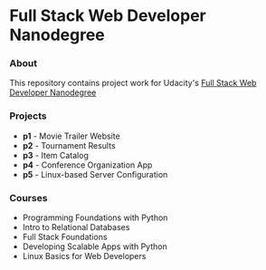 # Full Stack Web Developer Nanodegree

### About
This repository contains project work for Udacity's [Full Stack Web Developer Nanodegree](https://www.udacity.com/course/nd004)

### Projects
- **p1** - Movie Trailer Website
- **p2** - Tournament Results
- **p3** - Item Catalog
- **p4** - Conference Organization App
- **p5** - Linux-based Server Configuration

### Courses
- Programming Foundations with Python
- Intro to Relational Databases
- Full Stack Foundations
- Developing Scalable Apps with Python
- Linux Basics for Web Developers